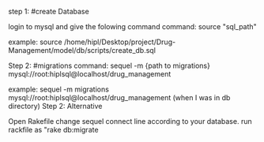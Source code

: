 step 1:
  #create Database

  login to mysql and give the folowing command
  command:
  source "sql_path"

  example: 
  source /home/hipl/Desktop/project/Drug-Management/model/db/scripts/create_db.sql

Step 2:
  #migrations
  command:
  sequel -m {path to migrations}  mysql://root:hiplsql@localhost/drug_management

  example:
  sequel -m migrations  mysql://root:hiplsql@localhost/drug_management
  (when I was in db directory)
Step 2:
  Alternative


  Open Rakefile
  change sequel connect line according to your database.
  run rackfile as "rake db:migrate